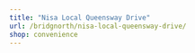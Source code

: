 ```yaml
---
title: "Nisa Local Queensway Drive"
url: /bridgnorth/nisa-local-queensway-drive/
shop: convenience
---
```

